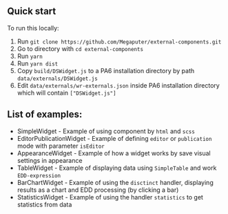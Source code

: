 ## Quick start

To run this locally:

1. Run `git clone https://github.com/Megaputer/external-components.git`
2. Go to directory with `cd external-components`
3. Run `yarn`
4. Run `yarn dist`
5. Copy `build/DSWidget.js` to a PA6 installation directory by path `data/externals/DSWidget.js`
6. Edit `data/externals/wr-externals.json` inside PA6 installation directory which will contain `["DSWidget.js"]`


## List of examples:

- SimpleWidget - Example of using component by `html` and `scss`
- EditorPublicationWidget - Example of defining `editor` or `publication` mode with parameter `isEditor`
- AppearanceWidget - Example of how a widget works by save visual settings in appearance
- TableWidget - Example of displaying data using `SimpleTable` and work `EDD-expression`
- BarChartWidget - Example of using the `disctinct` handler, displaying results as a chart and EDD processing (by clicking a bar)
- StatisticsWidget - Example of using the handler `statistics` to get statistics from data
